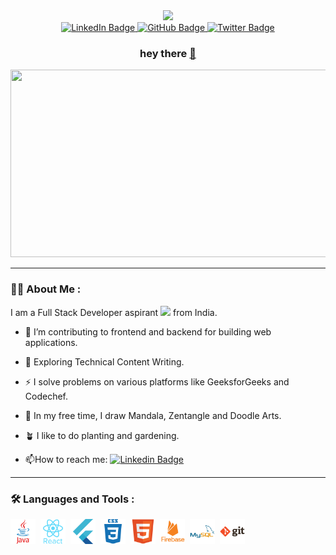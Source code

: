 <!DOCTYPE html>
<html>
  <body>
    <div id="header" align="center">
      <img src="https://media.giphy.com/media/RN8FdaB6T1bkkI5n4I/giphy.gif" width="100"/>
      <div id="badges">
        <a href="https://www.linkedin.com/in/asritha-mulugoju-b68a8a1b4/">
        <img src="https://img.shields.io/badge/LinkedIn-blue?style=for-the-badge&logo=linkedin&logoColor=white" alt="LinkedIn Badge"/>
        </a>
        <a href="https://github.com/asrithaMulugoju">
          <img src="https://img.shields.io/badge/GitHub-red?style=for-the-badge&logo=github&logoColor="red" alt="GitHub Badge"/>
        </a>
        <a href="https://twitter.com/AMulugoju">
        <img src="https://img.shields.io/badge/Twitter-blue?style=for-the-badge&logo=twitter&logoColor=white" alt="Twitter Badge"/>
        </a>
      </div>
    </div>
    <div align="center">
    <h3>
      hey there
      <a href="#">👋</a>
    </h3>
    </div>
    <div align="center">
      <img src="https://media.giphy.com/media/dWesBcTLavkZuG35MI/giphy.gif" width="600" height="300"/>
    </div>

 ---

### :woman_technologist: About Me :
I am a Full Stack Developer aspirant <img src="https://media.giphy.com/media/WUlplcMpOCEmTGBtBW/giphy.gif" width="30"> from India.
- :telescope: I’m contributing to frontend and backend for building web applications.

- :seedling: Exploring Technical Content Writing.

- :zap: I solve problems on various platforms like GeeksforGeeks and Codechef.
- :art: In my free time, I draw Mandala, Zentangle and Doodle Arts.
- :potted_plant: I like to do planting and gardening. 

- :mailbox:How to reach me: [![Linkedin Badge](https://img.shields.io/badge/-asrithaMulugoju-blue?style=flat&logo=Linkedin&logoColor=white)](https://www.linkedin.com/in/asritha-mulugoju-b68a8a1b4/)
---


### :hammer_and_wrench: Languages and Tools :
<div>
  <img src="https://github.com/devicons/devicon/blob/master/icons/java/java-original-wordmark.svg" title="Java" alt="Java" width="40" height="40"/>&nbsp;
  <img src="https://github.com/devicons/devicon/blob/master/icons/react/react-original-wordmark.svg" title="React" alt="React" width="40" height="40"/>&nbsp;
  <img src="https://github.com/devicons/devicon/blob/master/icons/flutter/flutter-original.svg" title="Flutter" alt="Flutter" width="40" height="40"/>&nbsp;
  <img src="https://github.com/devicons/devicon/blob/master/icons/css3/css3-plain-wordmark.svg"  title="CSS3" alt="CSS" width="40" height="40"/>&nbsp;
  <img src="https://github.com/devicons/devicon/blob/master/icons/html5/html5-original.svg" title="HTML5" alt="HTML" width="40" height="40"/>&nbsp;
  <img src="https://github.com/devicons/devicon/blob/master/icons/firebase/firebase-plain-wordmark.svg" title="Firebase" alt="Firebase" width="40" height="40"/>&nbsp;
  <img src="https://github.com/devicons/devicon/blob/master/icons/mysql/mysql-original-wordmark.svg" title="MySQL"  alt="MySQL" width="40" height="40"/>&nbsp;
  <img src="https://github.com/devicons/devicon/blob/master/icons/git/git-original-wordmark.svg" title="Git" **alt="Git" width="40" height="40"/>
</div> 
</body>
</html>
